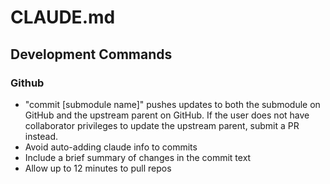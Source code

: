 # CLAUDE.md

## Development Commands

### Github
- "commit [submodule name]" pushes updates to both the submodule on GitHub and the upstream parent on GitHub. If the user does not have collaborator privileges to update the upstream parent, submit a PR instead.
- Avoid auto-adding claude info to commits
- Include a brief summary of changes in the commit text
- Allow up to 12 minutes to pull repos